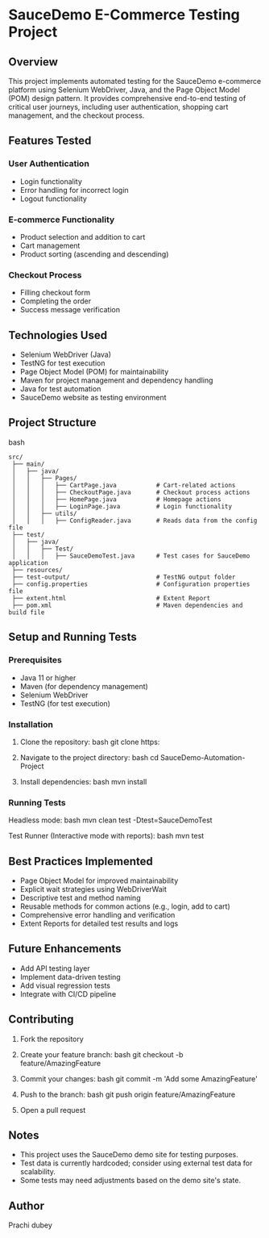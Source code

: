 # SauceDemo E-Commerce Testing Project

## Overview
This project implements automated testing for the SauceDemo e-commerce platform using Selenium WebDriver, Java, and the Page Object Model (POM) design pattern. It provides comprehensive end-to-end testing of critical user journeys, including user authentication, shopping cart management, and the checkout process.

## Features Tested
### User Authentication
- Login functionality
- Error handling for incorrect login
- Logout functionality

### E-commerce Functionality
- Product selection and addition to cart
- Cart management
- Product sorting (ascending and descending)

### Checkout Process
- Filling checkout form
- Completing the order
- Success message verification

## Technologies Used
- Selenium WebDriver (Java)
- TestNG for test execution
- Page Object Model (POM) for maintainability
- Maven for project management and dependency handling
- Java for test automation
- SauceDemo website as testing environment

## Project Structure
bash
```
src/
 ├── main/
 │   ├── java/
 │   │   ├── Pages/
 │   │   │   ├── CartPage.java           # Cart-related actions
 │   │   │   ├── CheckoutPage.java       # Checkout process actions
 │   │   │   ├── HomePage.java           # Homepage actions
 │   │   │   ├── LoginPage.java          # Login functionality
 │   │   ├── utils/
 │   │   │   ├── ConfigReader.java       # Reads data from the config file
 ├── test/
 │   ├── java/
 │   │   ├── Test/
 │   │   │   ├── SauceDemoTest.java      # Test cases for SauceDemo application
 ├── resources/
 ├── test-output/                        # TestNG output folder
 ├── config.properties                   # Configuration properties file
 ├── extent.html                         # Extent Report
 ├── pom.xml                             # Maven dependencies and build file
```

## Setup and Running Tests

### Prerequisites
- Java 11 or higher
- Maven (for dependency management)
- Selenium WebDriver
- TestNG (for test execution)

### Installation
1. Clone the repository:
bash
git clone https:


2. Navigate to the project directory:
bash
cd SauceDemo-Automation-Project


3. Install dependencies:
bash
mvn install


### Running Tests
Headless mode:
bash
mvn clean test -Dtest=SauceDemoTest


Test Runner (Interactive mode with reports):
bash
mvn test


## Best Practices Implemented
- Page Object Model for improved maintainability
- Explicit wait strategies using WebDriverWait
- Descriptive test and method naming
- Reusable methods for common actions (e.g., login, add to cart)
- Comprehensive error handling and verification
- Extent Reports for detailed test results and logs

## Future Enhancements
- Add API testing layer
- Implement data-driven testing
- Add visual regression tests
- Integrate with CI/CD pipeline

## Contributing
1. Fork the repository
2. Create your feature branch:
bash
git checkout -b feature/AmazingFeature

3. Commit your changes:
bash
git commit -m 'Add some AmazingFeature'

4. Push to the branch:
bash
git push origin feature/AmazingFeature

5. Open a pull request

## Notes
- This project uses the SauceDemo demo site for testing purposes.
- Test data is currently hardcoded; consider using external test data for scalability.
- Some tests may need adjustments based on the demo site's state.

## Author
Prachi dubey

